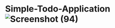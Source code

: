 # Simple-Todo-Application![Screenshot (94)](https://user-images.githubusercontent.com/75253329/160059907-71e42d00-7449-46d3-9ccc-60a49b4f340b.png)

